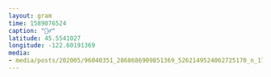 ```yaml
---
layout: gram
time: 1589076524
caption: "👯‍♂️"
latitude: 45.5541027
longitude: -122.60191369
media:
- media/posts/202005/96040351_2868686909851369_5262149524062725170_n_17994404875292523.jpg
---
```

